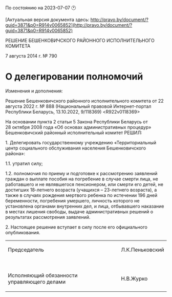 По состоянию на 2023-07-07 &#x1F550;

[Актуальная версия документа здесь: http://pravo.by/document/?guid=3871&p0=R914v0065852](http://pravo.by/document/?guid=3871&p0=R914v0065852)

<p>РЕШЕНИЕ БЕШЕНКОВИЧСКОГО РАЙОННОГО ИСПОЛНИТЕЛЬНОГО КОМИТЕТА</p>
<p>7 августа 2014 г. № 790</p>
<h1>О делегировании полномочий</h1>
<p>Изменения и дополнения:</p>
<p>Решение Бешенковичского районного исполнительного комитета от 22 августа 2022 г. № 888 (Национальный правовой Интернет-портал Республики Беларусь, 13.10.2022, 9/118369) &lt;R922v0118369&gt;</p>
<p></p>
<p>На основании пункта 2 статьи 5 Закона Республики Беларусь от 28 октября 2008 года «Об основах административных процедур» Бешенковичский районный исполнительный комитет РЕШИЛ:</p>
<p>1. Делегировать государственному учреждению «Территориальный центр социального обслуживания населения Бешенковичского района»:</p>
<p>1.1. утратил силу;</p>
<p>1.2. полномочия по приему и подготовке к рассмотрению заявлений граждан о выплате пособия на погребение в случае смерти лица, не работавшего и не являвшегося пенсионером, или смерти его детей, не достигших 18-летнего возраста (учащихся – 23-летнего возраста), а также в случаях рождения мертвого ребенка по истечении 196 дней беременности, погребения умершего, личность которого не установлена органами внутренних дел, и лица, отбывавшего наказание в местах лишения свободы, выдаче административных решений о результатах рассмотрения заявлений.</p>
<p>2. Настоящее решение вступает в силу после его официального опубликования.</p>
<p></p>
<table>
<tr>
<td><p>Председатель</p></td>
<td><p>Л.К.Пеньковский</p></td>
</tr>
<tr>
<td><p></p></td>
<td><p></p></td>
</tr>
<tr>
<td><p>Исполняющий обязанности управляющего делами</p></td>
<td><p>Н.В.Журко</p></td>
</tr>
</table>
<p></p>